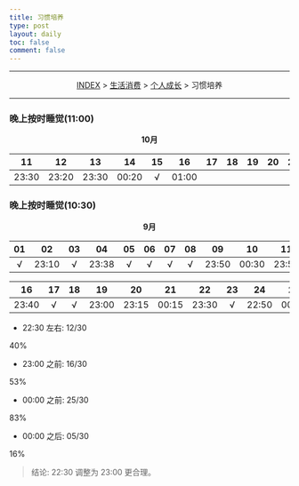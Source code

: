 ```yaml
---
title: 习惯培养
type: post
layout: daily
toc: false
comment: false
---
```

---
<span><center>[INDEX](/gknows/index) > [生活消费](/gknows/生活消费) > [个人成长](/gknows/个人成长) > 习惯培养</center></span>

---

### 晚上按时睡觉(11:00)

**<center>10月</center>**

| 11    | 12    | 13    | 14    | 15 | 16    | 17 | 18 | 19 | 20 | 21 | 22 | 23 | 24 | 25 | 26 | 27 | 28 | 29 | 30 | 31 |
|:-----:|:-----:|:-----:|:-----:|:--:|:-----:|:--:|:--:|:--:|:--:|:--:|:--:|:--:|:--:|:--:|:--:|:--:|:--:|:--:|:--:|:--:|
| 23:30 | 23:20 | 23:30 | 00:20 | √ | 01:00 |    |    |    |    |    |    |    |    |    |    |    |    |    |    |    |

### 晚上按时睡觉(10:30)

**<center>9月</center>**

| 01 | 02    | 03 | 04    | 05 | 06 | 07 | 08 | 09    | 10    | 11    | 12    | 13 | 14 | 15    |
|:--:|:-----:|:--:|:-----:|:--:|:--:|:--:|:--:|:-----:|:-----:|:-----:|:-----:|:--:|:--:|:-----:|
| √  | 23:10 | √  | 23:38 | √  | √  | √  | √  | 23:50 | 00:30 | 23:50 | 23:00 | √  | √  | 23:30 |

| 16    | 17 | 18 | 19    | 20    | 21    | 22    | 23 | 24    | 25    | 26    | 27    | 28    | 29 | 30    |
|:-----:|:--:|:--:|:-----:|:-----:|:-----:|:-----:|:--:|:-----:|:-----:|:-----:|:-----:|:-----:|:--:|:-----:|
| 23:40 | √  | √  | 23:00 | 23:15 | 00:15 | 23:30 | √  | 22:50 | 00:10 | 22:50 | 23:40 | 00:10 | √  | 00:10 |

- 22:30 左右: 12/30
<div>
<div class="gk-process">
<div class="gk-processbar" style="width:40%;"></div>
</div>
<span>40%</span>
</div>

- 23:00 之前: 16/30
<div>
<div class="gk-process">
<div class="gk-processbar" style="width:53%;"></div>
</div>
<span>53%</span>
</div>

- 00:00 之前: 25/30
<div>
<div class="gk-process">
<div class="gk-processbar" style="width:83%;"></div>
</div>
<span>83%</span>
</div>

- 00:00 之后: 05/30
<div>
<div class="gk-process">
<div class="gk-processbar" style="width:16%;"></div>
</div>
<span>16%</span>
</div>

> 结论: 22:30 调整为 23:00 更合理。
